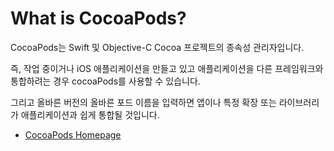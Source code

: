 # What is CocoaPods?
CocoaPods는 Swift 및 Objective-C Cocoa 프로젝트의 종속성 관리자입니다.

즉, 작업 중이거나 iOS 애플리케이션을 만들고 있고 애플리케이션을 다른 프레임워크와 통합하려는 경우 cocoaPods를 사용할 수 있습니다.

그리고 올바른 버전의 올바른 포드 이름을 입력하면 앱이나 특정 확장 또는 라이브러리가 애플리케이션과 쉽게 통합될 것입니다.

- [CocoaPods Homepage](https://cocoapods.org/)